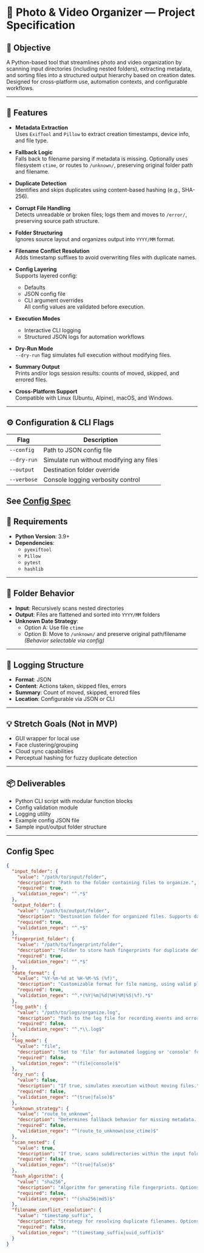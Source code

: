 # 📂 Photo & Video Organizer — Project Specification

## 🧭 Objective  
A Python-based tool that streamlines photo and video organization by scanning input directories (including nested folders), extracting metadata, and sorting files into a structured output hierarchy based on creation dates. Designed for cross-platform use, automation contexts, and configurable workflows.

---

## 🔧 Features

- **Metadata Extraction**  
  Uses `ExifTool` and `Pillow` to extract creation timestamps, device info, and file type.

- **Fallback Logic**  
  Falls back to filename parsing if metadata is missing. Optionally uses filesystem `ctime`, or routes to `/unknown/`, preserving original folder path and filename.

- **Duplicate Detection**  
  Identifies and skips duplicates using content-based hashing (e.g., SHA-256).

- **Corrupt File Handling**  
  Detects unreadable or broken files; logs them and moves to `/error/`, preserving source path structure.

- **Folder Structuring**  
  Ignores source layout and organizes output into `YYYY/MM` format.

- **Filename Conflict Resolution**  
  Adds timestamp suffixes to avoid overwriting files with duplicate names.

- **Config Layering**  
  Supports layered config:
  - Defaults
  - JSON config file
  - CLI argument overrides  
  All config values are validated before execution.

- **Execution Modes**  
  - Interactive CLI logging
  - Structured JSON logs for automation workflows

- **Dry-Run Mode**  
  `--dry-run` flag simulates full execution without modifying files.

- **Summary Output**  
  Prints and/or logs session results: counts of moved, skipped, and errored files.

- **Cross-Platform Support**  
  Compatible with Linux (Ubuntu, Alpine), macOS, and Windows.

---

## ⚙️ Configuration & CLI Flags

| Flag         | Description                                   |
|--------------|-----------------------------------------------|
| `--config`   | Path to JSON config file                      |
| `--dry-run`  | Simulate run without modifying any files      |
| `--output`   | Destination folder override                   |
| `--verbose`  | Console logging verbosity control             |

See [Config Spec](#Config-Spec)
---

## 🧪 Requirements

- **Python Version**: 3.9+
- **Dependencies**:
  - `pyexiftool`
  - `Pillow`
  - `pytest`
  - `hashlib`

---

## 📁 Folder Behavior

- **Input**: Recursively scans nested directories
- **Output**: Files are flattened and sorted into `YYYY/MM` folders
- **Unknown Date Strategy**:
  - Option A: Use file `ctime`
  - Option B: Move to `/unknown/` and preserve original path/filename  
  *(Behavior selectable via config)*

---

## 📝 Logging Structure

- **Format**: JSON
- **Content**: Actions taken, skipped files, errors
- **Summary**: Count of moved, skipped, errored files
- **Location**: Configurable via JSON or CLI

---

## 💡 Stretch Goals (Not in MVP)

- GUI wrapper for local use
- Face clustering/grouping
- Cloud sync capabilities
- Perceptual hashing for fuzzy duplicate detection

---

## 📦 Deliverables

- Python CLI script with modular function blocks
- Config validation module
- Logging utility
- Example config JSON file
- Sample input/output folder structure

--- 
## Config Spec
```json
{
  "input_folder": {
    "value": "/path/to/input/folder",
    "description": "Path to the folder containing files to organize.",
    "required": true,
    "validation_regex": "^.*$"
  },
  "output_folder": {
    "value": "/path/to/output/folder",
    "description": "Destination folder for organized files. Supports date placeholders like %Y/%m.",
    "required": true,
    "validation_regex": "^.*$"
  },
  "fingerprint_folder": {
    "value": "/path/to/fingerprint/folder",
    "description": "Folder to store hash fingerprints for duplicate detection.",
    "required": true,
    "validation_regex": "^.*$"
  },
  "date_format": {
    "value": "%Y-%m-%d at %H-%M-%S (%f)",
    "description": "Customizable format for file naming, using valid placeholders.",
    "required": true,
    "validation_regex": "^.*(%Y|%m|%d|%H|%M|%S|%f).*$"
  },
  "log_path": {
    "value": "/path/to/logs/organize.log",
    "description": "Path to the log file for recording events and errors.",
    "required": false,
    "validation_regex": "^.*\\.log$"
  },
  "log_mode": {
    "value": "file",
    "description": "Set to 'file' for automated logging or 'console' for interactive mode.",
    "required": false,
    "validation_regex": "^(file|console)$"
  },
  "dry_run": {
    "value": false,
    "description": "If true, simulates execution without moving files.",
    "required": false,
    "validation_regex": "^(true|false)$"
  },
  "unknown_strategy": {
    "value": "route_to_unknown",
    "description": "Determines fallback behavior for missing metadata. Options: 'route_to_unknown', 'use_ctime'.",
    "required": false,
    "validation_regex": "^(route_to_unknown|use_ctime)$"
  },
  "scan_nested": {
    "value": true,
    "description": "If true, scans subdirectories within the input folder.",
    "required": false,
    "validation_regex": "^(true|false)$"
  },
  "hash_algorithm": {
    "value": "sha256",
    "description": "Algorithm for generating file fingerprints. Options: 'sha256', 'md5'.",
    "required": false,
    "validation_regex": "^(sha256|md5)$"
  },
  "filename_conflict_resolution": {
    "value": "timestamp_suffix",
    "description": "Strategy for resolving duplicate filenames. Options: 'timestamp_suffix', 'uuid_suffix'.",
    "required": false,
    "validation_regex": "^(timestamp_suffix|uuid_suffix)$"
  }
}
```